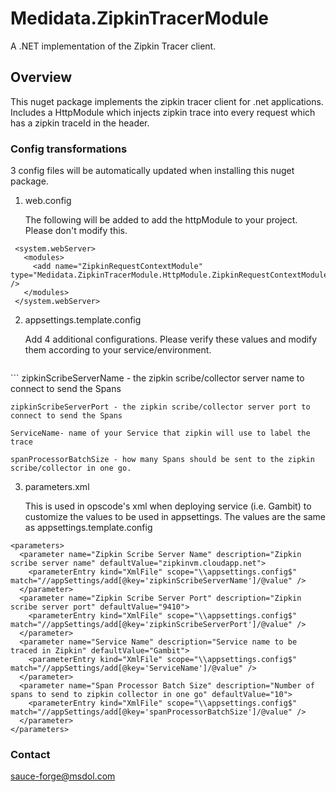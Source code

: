 # Medidata.ZipkinTracerModule
A .NET implementation of the Zipkin Tracer client.

## Overview
This nuget package implements the zipkin tracer client for .net applications.  Includes a HttpModule which injects zipkin trace into every request which has a zipkin traceId in the header. 

### Config transformations
3 config files will be automatically updated when installing this nuget package. 


1) web.config 

	The following will be added to add the httpModule to your project.  Please don't modify this.
 ```
  <system.webServer>
    <modules>
      <add name="ZipkinRequestContextModule" type="Medidata.ZipkinTracerModule.HttpModule.ZipkinRequestContextModule" />
    </modules>
  </system.webServer>
  ```

2) appsettings.template.config

	Add 4 additional configurations. Please verify these values and modify them according to your service/environment.
	```
<appSettings>
  <add key="zipkinScribeServerName" value="zipkinvm.cloudapp.net" />
  <add key="zipkinScribeServerPort" value="9410" />
  <add key="ServiceName" value="Name of your Service i.e.Gambit" />
  <add key="spanProcessorBatchSize" value="10" />
</appSettings>
	```
	zipkinScribeServerName - the zipkin scribe/collector server name to connect to send the Spans

	zipkinScribeServerPort - the zipkin scribe/collector server port to connect to send the Spans

	ServiceName- name of your Service that zipkin will use to label the trace

	spanProcessorBatchSize - how many Spans should be sent to the zipkin scribe/collector in one go.

	
3) parameters.xml

	This is used in opscode's xml when deploying service (i.e. Gambit) to customize the values to be used in appsettings.
	The values are the same as appsettings.template.config
```
<parameters>
  <parameter name="Zipkin Scribe Server Name" description="Zipkin scribe server name" defaultValue="zipkinvm.cloudapp.net">
    <parameterEntry kind="XmlFile" scope="\\appsettings.config$" match="//appSettings/add[@key='zipkinScribeServerName']/@value" />
  </parameter>
  <parameter name="Zipkin Scribe Server Port" description="Zipkin scribe server port" defaultValue="9410">
    <parameterEntry kind="XmlFile" scope="\\appsettings.config$" match="//appSettings/add[@key='zipkinScribeServerPort']/@value" />
  </parameter>
  <parameter name="Service Name" description="Service name to be traced in Zipkin" defaultValue="Gambit">
    <parameterEntry kind="XmlFile" scope="\\appsettings.config$" match="//appSettings/add[@key='ServiceName']/@value" />
  </parameter>
  <parameter name="Span Processor Batch Size" description="Number of spans to send to zipkin collector in one go" defaultValue="10">
    <parameterEntry kind="XmlFile" scope="\\appsettings.config$" match="//appSettings/add[@key='spanProcessorBatchSize']/@value" />
  </parameter>
</parameters>
```

### Contact
sauce-forge@msdol.com
	 

	 

